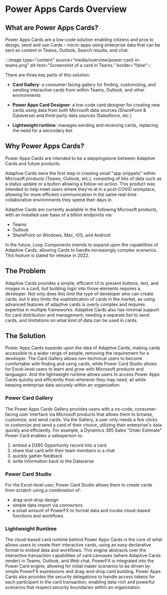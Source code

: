 ﻿# Power Apps Cards Overview

## What are Power Apps Cards?

Power Apps Cards are a low-code solution enabling citizens and pros to design, send and use Cards – micro-apps using enterprise data that can be sent as content in Teams, Outlook, Search results, and chat.

:::image type="content" source="media/overview/power-card-in-teams.png" alt-text="Screenshot of a card in Teams." border="false":::

There are three key parts of this solution:

- **Card Gallery**: a consumer-facing gallery for finding, customizing, and sending interactive cards from within Teams, Outlook, and other environments

- **Power Apps Card Designer**: a low-code card designer for creating new cards using data from both Microsoft data sources (SharePoint & Dataverse) and third-party data sources (Salesforce, etc.)

- **Lightweight runtime**: manages sending and receiving cards, replacing the need for a secondary bot

## Why Power Apps Cards?

Power Apps Cards are intended to be a steppingstone between Adaptive Cards and future products.

Adaptive Cards were the first step in creating small "app snippets" within Microsoft products (Teams, Outlook, etc.), consisting of bits of data such as a status update or a button allowing a follow-on action. This product was intended to help meet users where they're at in a post-COVID workplace, allowing for more efficient communication in the same real-time collaborative environments they spend their days in.

Adaptive Cards are currently available in the following Microsoft products, with an installed user base of a billion endpoints via:

- Teams
- Outlook
- SharePoint on Windows, Mac, iOS, and Android

In the future, Loop Components intends to expand upon the capabilities of Adaptive Cards, allowing Cards to handle increasingly complex scenarios. This feature is slated for release in 2022.

## The Problem

Adaptive Cards provides a simple, efficient UI to present buttons, text, and images in a card, but building logic into those elements requires a developer. Not only does this limit the type of developer who can create cards, but it also limits the sophistication of cards in the market, as using advanced features of adaptive cards is overly complex and requires expertise in multiple frameworks. Adaptive Cards also has minimal support for card distribution and management, needing a separate bot to send cards, and limitations on what kind of data can be used in cards.

## The Solution

Power Apps Cards expands upon the idea of Adaptive Cards, making cards accessible to a wider range of people, removing the requirement for a developer. The Card Gallery allows non-technical users to become comfortable with finding and using cards, while Power Card Studio allows for Excel-level users to learn and grow with Microsoft products and languages. And the lightweight runtime allows users to access Power Apps Cards quickly and efficiently from wherever they may need, all while keeping enterprise data securely within an organization.

### Power Card Gallery

The Power Apps Cards Gallery provides users with a no-code, consumer-facing user interface via Microsoft products that allows them to browse, customize, and send cards. Via the Gallery, a user only needs a few clicks to customize and send a card of their choice, utilizing their enterprise's data quickly and efficiently. For example, a Dynamics 365 Sales "Order Estimate" Power Card enables a salesperson to:

1. embed a D365 Opportunity record into a card
1. share that card with their team members in a chat
1. quickly gather feedback
1. write information back to the Dataverse

### Power Card Studio

For the Excel-level user, Power Card Studio allows them to create cards from scratch using a combination of:

- drag-and-drop design
- simple data import via connectors
- a small amount of PowerFX to format data and invoke cloud-based functions and workflows

### Lightweight Runtime

The cloud-based card runtime behind Power Apps Cards is the core of what allows users to create their interactive cards, using an easy declarative format to embed data and workflows. This engine abstracts over the interactive transaction capabilities of card canvases (where Adaptive Cards render) in Teams, Outlook, and Web chat. PowerFX is integrated into the Power Card engine, allowing for initial maker scenarios to be driven by simple PowerFX expressions and drag-and-drop card building. Power Apps Cards also provides the security delegations to handle access tokens for each participant in the card transaction, enabling data-rich and powerful scenarios that respect security boundaries within an organization.
